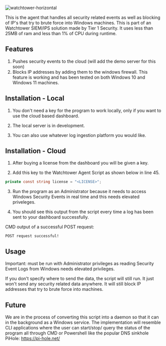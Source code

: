 
![watchtower-horizontal](https://github.com/user-attachments/assets/b8b6995d-6ceb-40ce-a3a9-1edd8b6ae4ea)


This is the agent that handles all security related events as well as blocking of IP's that try to brute force into Windows machines. This is part of an Watchtower SIEM/IPS solution made by Tier 1 Security. It uses less than 25MB of ram and less than 1% of CPU during runtime. 

## Features
1. Pushes security events to the cloud (will add the demo server for this soon)
2. Blocks IP addresses by adding them to the windows firewall. This feature is working and has been tested on both Windows 10 and Windows 11 machines. 

## Installation - Local

1. You don't need a key for the program to work locally, only if you want to use the cloud based dashboard.
  
2. The local server is in development.
   
3. You can also use whatever log ingestion platform you would like.

## Installation - Cloud

1. After buying a license from the dashboard you will be given a key. 

2. Add this key to the Watchtower Agent Script as shown below in line 45.

```csharp
private const string license = "<LICENSE>";
```

3. Run the program as an Administrator because it needs to access Windows Security Events in real time and this needs elevated priveleges. 

4. You should see this output from the script every time a log has been sent to your dashboard successfully. 

CMD output of a successful POST request:
```batchfile
POST request successful!

```

## Usage

Important: must be run with Administrator privileges as reading Security Event Logs from Windows needs elevated privileges. 

If you don't specify where to send the data, the script will still run. It just won't send any security related data anywhere. It will still block IP addresses that try to brute force into machines. 


## Future
We are in the process of converting this script into a daemon so that it can in the background as a Windows service. The implementation will resemble CLI applications where the user can start/stop/ query the status of the program all through CMD or Powershell like the popular DNS sinkhole PiHole: https://pi-hole.net/


